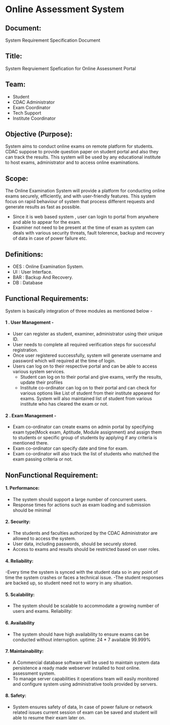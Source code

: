 # Online Assessment System
## Document:
System Requirement Specification Document

## Title:
System Reqruiement Spefication for Online Assessment Portal
## Team:
- Student
- CDAC Administrator
- Exam Coordinator
- Tech Support
- Institute Coordinator
## Objective (Purpose):
  System aims to conduct online exams on remote platform for students. CDAC suppose to provide question paper on student portal and also they can track the results. This system will be used by any educational institute to host exams, administrator and to access online examinations.
## Scope:
  The Online Examination System will provide a platform for conducting online exams securely, efficiently, and with user-friendly features. This system focus on rapid behaviour of system that process different requests and generate results as fast as possible.
  - Since it is web based system , user can login to portal from anywhere and able to appear for the exam.
  - Examiner not need to be present at the time of exam as system can deals with various security threats, fault tolerence, backup and recovery of data in case of power failure etc.  
## Definitions:
  - OES : Online Examination System.
  - UI  : User Interface.
  - BAR : Backup And Recovery.
  - DB  : Database

## Functional Requirements:
  System is basically integration of three modules as mentioned below -
  #### 1 . User Management -
  - User can register as student, examiner, administrator using their unique ID.
  - User needs to complete all required verification steps for successful registration.
  - Once user registered successfully, system will generate username and password which will required at the time of login.
  - Users can log on to their respective portal and can be able to access various system services.
      - Student can log on to their portal and give exams, verify the results, update their profiles
      - Institute co-ordinator can log on to their portal and can check for various options like List of student from their institute appeared for exams. System will also maintained list of student from various institute who has cleared the exam or not.
  #### 2 . Exam Management -
  - Exam co-ordinator can create exams on admin portal by specifying exam type(Mock exam, Aptitude, Module assignment) and assign them to students or specific group of students by applying if any criteria is mentioned there.
  - Exam co-ordinator can specify date and time for exam.
  - Exam co-ordinator will also track the list of students who matched the exam passing criteria or not.
     
## NonFunctional Requirement:


#### 1. Performance:
- The system should support a large number of concurrent users.
- Response times for actions such as exam loading and submission should be minimal
#### 2. Security:
- The students and faculties authorized by the CDAC Administrator are allowed to access the system. 
- User data, including passwords, should be securely stored.
- Access to exams and results should be restricted based on user roles.
#### 4. Reliability:
-Every time the system is synced with the student data so in any point of time the system crashes or faces a technical issue. 
-The student responses are backed up, so student need not to worry in any situation.
#### 5. Scalability:
- The system should be scalable to accommodate a growing number of users and exams.
  Reliability:
#### 6. Availability
- The system should have high availability to ensure exams can be conducted without interruption.
  uptime: 24 * 7 available 99.999%
#### 7. Maintainability:
- A Commercial database software will be used to maintain system data persistence a ready made webserver installed to host online. 
  assessment system.
- To manage server capabilities it operations team will easily monitored and configure system using administrative tools provided by 
  servers.
#### 8. Safety:
- System ensures safety of data, In case of power failure or network related issues current session of exam can be saved and student will able to resume their exam later on.
